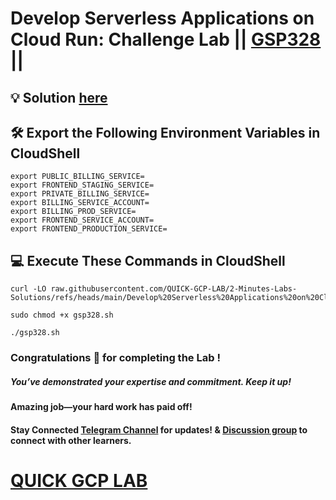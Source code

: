 # Develop Serverless Applications on Cloud Run: Challenge Lab || [GSP328](https://www.cloudskillsboost.google/focuses/14744?parent=catalog) ||

## 💡 Solution [here](https://youtu.be/3sAq66ct-o8)

## 🛠️ Export the Following Environment Variables in CloudShell

```
export PUBLIC_BILLING_SERVICE=
export FRONTEND_STAGING_SERVICE=
export PRIVATE_BILLING_SERVICE=
export BILLING_SERVICE_ACCOUNT=
export BILLING_PROD_SERVICE=
export FRONTEND_SERVICE_ACCOUNT=
export FRONTEND_PRODUCTION_SERVICE=
```

## 💻 Execute These Commands in CloudShell

```
curl -LO raw.githubusercontent.com/QUICK-GCP-LAB/2-Minutes-Labs-Solutions/refs/heads/main/Develop%20Serverless%20Applications%20on%20Cloud%20Run%20Challenge%20Lab/gsp328.sh

sudo chmod +x gsp328.sh

./gsp328.sh
```

### Congratulations 🎉 for completing the Lab !

##### **You’ve demonstrated your expertise and commitment. Keep it up!**

#### **Amazing job—your hard work has paid off!**

#### Stay Connected [Telegram Channel](https://t.me/quickgcplab) for updates! & [Discussion group](https://t.me/quickgcplabchats) to connect with other learners.

# [QUICK GCP LAB](https://www.youtube.com/@quickgcplab)
